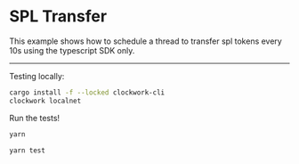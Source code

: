 # **SPL Transfer**

This example shows how to schedule a thread to transfer spl tokens every 10s using the typescript SDK only.

---

Testing locally:
```bash
cargo install -f --locked clockwork-cli
clockwork localnet
```

Run the tests!
```bash
yarn
```

```bash
yarn test
```
